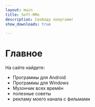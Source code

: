 ```yaml
---
layout: main
title: Soft-RMn
description: Свободу попугаям!
show_downloads: true

---
```


# Главное

На сайте найдете:
* Программы для Android
* Программы для Windows
* Музончик всех времён
* полезные советы
* рекламу моего канала с фильмами
